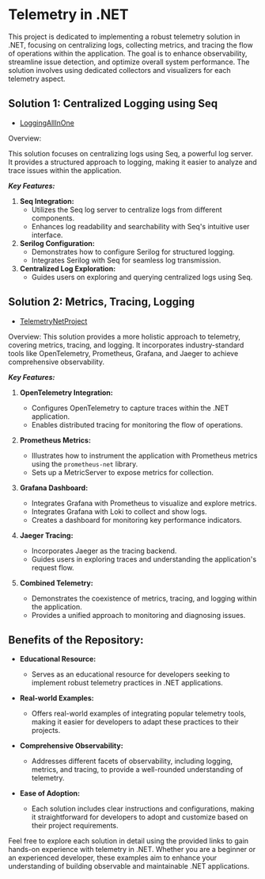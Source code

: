 # Telemetry in .NET

This project is dedicated to implementing a robust telemetry solution in .NET, focusing on centralizing logs, collecting metrics, and tracing the flow of operations within the application. The goal is to enhance observability, streamline issue detection, and optimize overall system performance. The solution involves using dedicated collectors and visualizers for each telemetry aspect.

## Solution 1: Centralized Logging using Seq

* [LoggingAllInOne](blob/main/logging/LoggingAllInOne/README.MD)

Overview:

This solution focuses on centralizing logs using Seq, a powerful log server. It provides a structured approach to logging, making it easier to analyze and trace issues within the application.

***Key Features:***

1) **Seq Integration:**
    * Utilizes the Seq log server to centralize logs from different components.
    * Enhances log readability and searchability with Seq's intuitive user interface.
2) **Serilog Configuration:**
   * Demonstrates how to configure Serilog for structured logging.
   * Integrates Serilog with Seq for seamless log transmission.
3) **Centralized Log Exploration:**
   * Guides users on exploring and querying centralized logs using Seq.

## Solution 2: Metrics, Tracing, Logging

* [TelemetryNetProject](blob/main/telemetry/TelemetryNetProject/README.md)

Overview:
This solution provides a more holistic approach to telemetry, covering metrics, tracing, and logging. It incorporates industry-standard tools like OpenTelemetry, Prometheus, Grafana, and Jaeger to achieve comprehensive observability.

***Key Features:***

1) **OpenTelemetry Integration:**
   * Configures OpenTelemetry to capture traces within the .NET application.
   * Enables distributed tracing for monitoring the flow of operations.
  
2) **Prometheus Metrics:**
    * Illustrates how to instrument the application with Prometheus metrics using the `prometheus-net` library.
    * Sets up a MetricServer to expose metrics for collection.
  
3) **Grafana Dashboard:**

    * Integrates Grafana with Prometheus to visualize and explore metrics.
    * Integrates Grafana with Loki to collect and show logs.
    * Creates a dashboard for monitoring key performance indicators.
  
4) **Jaeger Tracing:**

    * Incorporates Jaeger as the tracing backend.
    * Guides users in exploring traces and understanding the application's request flow.
  
5) **Combined Telemetry:**

   * Demonstrates the coexistence of metrics, tracing, and logging within the application.
   * Provides a unified approach to monitoring and diagnosing issues.


## Benefits of the Repository:

* **Educational Resource:**

  * Serves as an educational resource for developers seeking to implement robust telemetry practices in .NET applications.
  
* **Real-world Examples:**

  * Offers real-world examples of integrating popular telemetry tools, making it easier for developers to adapt these practices to their projects.
  
* **Comprehensive Observability:**

  * Addresses different facets of observability, including logging, metrics, and tracing, to provide a well-rounded understanding of telemetry.
  
* **Ease of Adoption:**
  * Each solution includes clear instructions and configurations, making it straightforward for developers to adopt and customize based on their project requirements.

Feel free to explore each solution in detail using the provided links to gain hands-on experience with telemetry in .NET. Whether you are a beginner or an experienced developer, these examples aim to enhance your understanding of building observable and maintainable .NET applications.
